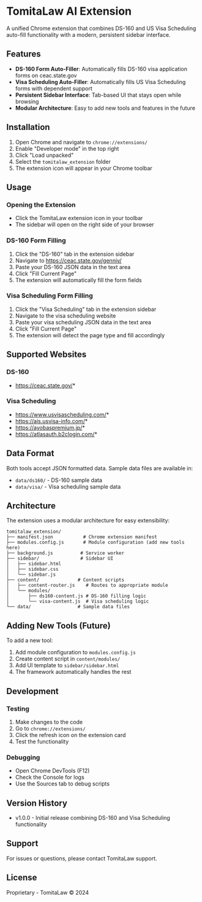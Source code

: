 # TomitaLaw AI Extension

A unified Chrome extension that combines DS-160 and US Visa Scheduling auto-fill functionality with a modern, persistent sidebar interface.

## Features

- **DS-160 Form Auto-Filler**: Automatically fills DS-160 visa application forms on ceac.state.gov
- **Visa Scheduling Auto-Filler**: Automatically fills US Visa Scheduling forms with dependent support
- **Persistent Sidebar Interface**: Tab-based UI that stays open while browsing
- **Modular Architecture**: Easy to add new tools and features in the future

## Installation

1. Open Chrome and navigate to `chrome://extensions/`
2. Enable "Developer mode" in the top right
3. Click "Load unpacked"
4. Select the `tomitalaw_extension` folder
5. The extension icon will appear in your Chrome toolbar

## Usage

### Opening the Extension
- Click the TomitaLaw extension icon in your toolbar
- The sidebar will open on the right side of your browser

### DS-160 Form Filling
1. Click the "DS-160" tab in the extension sidebar
2. Navigate to https://ceac.state.gov/genniv/
3. Paste your DS-160 JSON data in the text area
4. Click "Fill Current Page"
5. The extension will automatically fill the form fields

### Visa Scheduling Form Filling
1. Click the "Visa Scheduling" tab in the extension sidebar
2. Navigate to the visa scheduling website
3. Paste your visa scheduling JSON data in the text area
4. Click "Fill Current Page"
5. The extension will detect the page type and fill accordingly

## Supported Websites

### DS-160
- https://ceac.state.gov/*

### Visa Scheduling
- https://www.usvisascheduling.com/*
- https://ais.usvisa-info.com/*
- https://ayobaspremium.jp/*
- https://atlasauth.b2clogin.com/*

## Data Format

Both tools accept JSON formatted data. Sample data files are available in:
- `data/ds160/` - DS-160 sample data
- `data/visa/` - Visa scheduling sample data

## Architecture

The extension uses a modular architecture for easy extensibility:

```
tomitalaw_extension/
├── manifest.json           # Chrome extension manifest
├── modules.config.js       # Module configuration (add new tools here)
├── background.js          # Service worker
├── sidebar/               # Sidebar UI
│   ├── sidebar.html
│   ├── sidebar.css
│   └── sidebar.js
├── content/              # Content scripts
│   ├── content-router.js    # Routes to appropriate module
│   └── modules/
│       ├── ds160-content.js # DS-160 filling logic
│       └── visa-content.js  # Visa scheduling logic
└── data/                 # Sample data files
```

## Adding New Tools (Future)

To add a new tool:

1. Add module configuration to `modules.config.js`
2. Create content script in `content/modules/`
3. Add UI template to `sidebar/sidebar.html`
4. The framework automatically handles the rest

## Development

### Testing
1. Make changes to the code
2. Go to `chrome://extensions/`
3. Click the refresh icon on the extension card
4. Test the functionality

### Debugging
- Open Chrome DevTools (F12)
- Check the Console for logs
- Use the Sources tab to debug scripts

## Version History

- v1.0.0 - Initial release combining DS-160 and Visa Scheduling functionality

## Support

For issues or questions, please contact TomitaLaw support.

## License

Proprietary - TomitaLaw © 2024